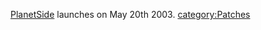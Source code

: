 [PlanetSide](PlanetSide "wikilink") launches on May 20th 2003.
[category:Patches](category:Patches "wikilink")